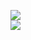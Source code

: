 [![](https://img.shields.io/badge/Made%20With-Github%20Spray-lightgrey.svg?style=for-the-badge&logo=github)](https://github.com/Annihil/github-spray#24832)  
[![](https://i.imgur.com/2DrTn0Z.gif)](https://github.com/Annihil/github-spray)
